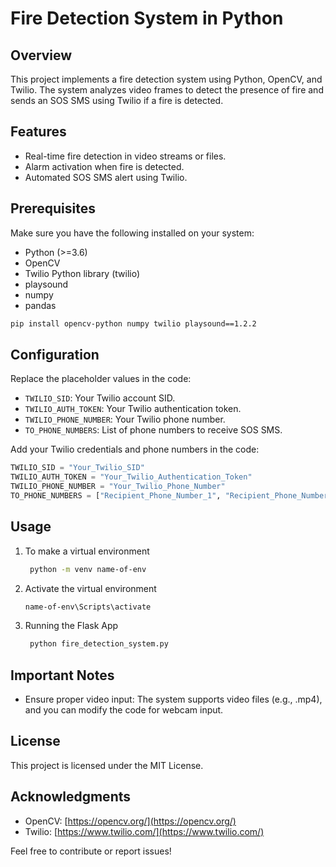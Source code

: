# Fire Detection System in Python

## Overview

This project implements a fire detection system using Python, OpenCV, and Twilio. The system analyzes video frames to detect the presence of fire and sends an SOS SMS using Twilio if a fire is detected.

## Features

- Real-time fire detection in video streams or files.
- Alarm activation when fire is detected.
- Automated SOS SMS alert using Twilio.

## Prerequisites

Make sure you have the following installed on your system:

- Python (>=3.6)
- OpenCV
- Twilio Python library (twilio)
- playsound
- numpy
- pandas

```bash
pip install opencv-python numpy twilio playsound==1.2.2
```

## Configuration

Replace the placeholder values in the code:

- `TWILIO_SID`: Your Twilio account SID.
- `TWILIO_AUTH_TOKEN`: Your Twilio authentication token.
- `TWILIO_PHONE_NUMBER`: Your Twilio phone number.
- `TO_PHONE_NUMBERS`: List of phone numbers to receive SOS SMS.

Add your Twilio credentials and phone numbers in the code:

```python
TWILIO_SID = "Your_Twilio_SID"
TWILIO_AUTH_TOKEN = "Your_Twilio_Authentication_Token"
TWILIO_PHONE_NUMBER = "Your_Twilio_Phone_Number"
TO_PHONE_NUMBERS = ["Recipient_Phone_Number_1", "Recipient_Phone_Number_2"]

```

## Usage

1. To make a virtual environment
   ```sh
    python -m venv name-of-env

2. Activate the virtual environment
   ```sh
   name-of-env\Scripts\activate

3. Running the Flask App
   ```sh
    python fire_detection_system.py
    ```

## Important Notes

- Ensure proper video input: The system supports video files (e.g., .mp4), and you can modify the code for webcam input.

## License

This project is licensed under the MIT License.

## Acknowledgments

- OpenCV: [https://opencv.org/](https://opencv.org/)
- Twilio: [https://www.twilio.com/](https://www.twilio.com/)

Feel free to contribute or report issues!





